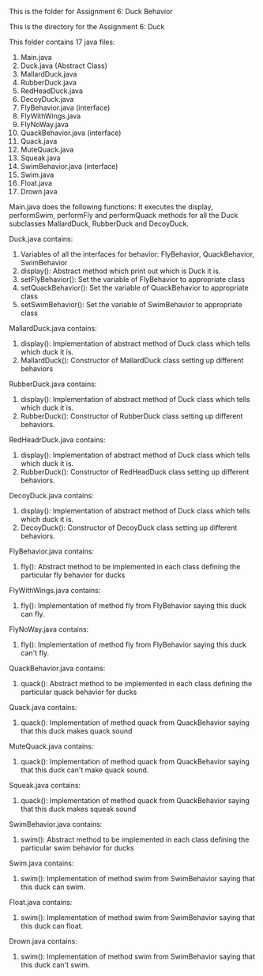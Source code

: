 This is the folder for Assignment 6: Duck Behavior

This is the directory for the Assignment 6: Duck

This folder contains 17 java files:

1.  Main.java
2.	Duck.java (Abstract Class)
3.	MallardDuck.java
4.	RubberDuck.java
5.  RedHeadDuck.java
6.	DecoyDuck.java
7.	FlyBehavior.java (interface)
8.	FlyWithWings.java
9.	FlyNoWay.java
10.	QuackBehavior.java (interface)
11.	Quack.java
12.	MuteQuack.java
13.	Squeak.java
14.	SwimBehavior.java (interface)
15.	Swim.java
16.	Float.java
17.	Drown.java



Main.java does the following functions:
It executes the display, performSwim, performFly and performQuack methods for all the Duck subclasses MallardDuck, RubberDuck and DecoyDuck.

Duck.java contains:
1. Variables of all the interfaces for behavior: FlyBehavior, QuackBehavior, SwimBehavior 
2. display(): Abstract method which print out which is Duck it is.
3. setFlyBehavior(): Set the variable of FlyBehavior to appropriate class
4. setQuackBehavior(): Set the variable of QuackBehavior to appropriate class
5. setSwimBehavior(): Set the variable of SwimBehavior to appropriate class



MallardDuck.java contains:
1. display(): Implementation of abstract method of Duck class which tells which duck it is.
2. MallardDuck(): Constructor of MallardDuck class setting up different behaviors



RubberDuck.java contains:
1. display(): Implementation of abstract method of Duck class which tells which duck it is.
2. RubberDuck(): Constructor of RubberDuck class setting up different behaviors.



RedHeadrDuck.java contains:
1. display(): Implementation of abstract method of Duck class which tells which duck it is.
2. RubberDuck(): Constructor of RedHeadDuck class setting up different behaviors.



DecoyDuck.java contains:
1. display(): Implementation of abstract method of Duck class which tells which duck it is.
2. DecoyDuck(): Constructor of DecoyDuck class setting up different behaviors.



FlyBehavior.java contains:
1. fly(): Abstract method to be implemented in each class defining the particular fly behavior for ducks

FlyWithWings.java contains:
1. fly(): Implementation of method fly from FlyBehavior saying this duck can fly.

FlyNoWay.java contains:
1. fly(): Implementation of method fly from FlyBehavior saying this duck can't fly.



QuackBehavior.java contains:
1. quack(): Abstract method to be implemented in each class defining the particular quack behavior for ducks

Quack.java contains:
1. quack(): Implementation of method quack from QuackBehavior saying that this duck makes quack sound

MuteQuack.java contains:
1. quack(): Implementation of method quack from QuackBehavior saying that this duck can't make quack sound.

Squeak.java contains:
1. quack(): Implementation of method quack from QuackBehavior saying that this duck makes squeak sound



SwimBehavior.java contains:
1. swim(): Abstract method to be implemented in each class defining the particular swim behavior for ducks

Swim.java contains:
1. swim(): Implementation of method swim from SwimBehavior saying that this duck can swim.

Float.java contains:
1. swim(): Implementation of method swim from SwimBehavior saying that this duck can float.

Drown.java contains:
1. swim(): Implementation of method swim from SwimBehavior saying that this duck can't swim.
